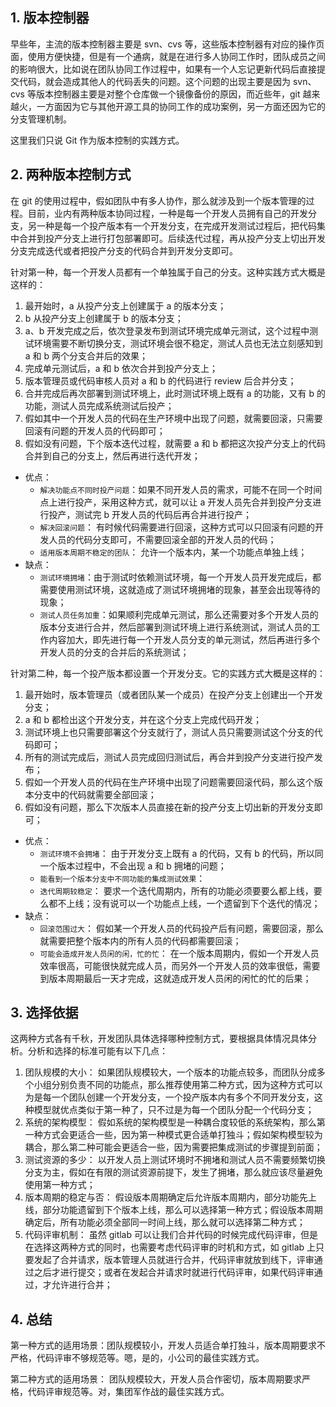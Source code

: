 ## 1. 版本控制器

早些年，主流的版本控制器主要是 svn、cvs 等，这些版本控制器有对应的操作页面，使用方便快捷，但是有一个通病，就是在进行多人协同工作时，团队成员之间的影响很大，比如说在团队协同工作过程中，如果有一个人忘记更新代码后直接提交代码，就会造成其他人的代码丢失的问题。这个问题的出现主要是因为 svn、cvs 等版本控制器主要是对整个仓库做一个镜像备份的原因，而近些年，git 越来越火，一方面因为它与其他开源工具的协同工作的成功案例，另一方面还因为它的分支管理机制。

这里我们只说 Git 作为版本控制的实践方式。

## 2. 两种版本控制方式

在 git 的使用过程中，假如团队中有多人协作，那么就涉及到一个版本管理的过程。目前，业内有两种版本协同过程，一种是每一个开发人员拥有自己的开发分支，另一种是每一个投产版本有一个开发分支，在完成开发测试过程后，把代码集中合并到投产分支上进行打包部署即可。后续迭代过程，再从投产分支上切出开发分支完成迭代或者把投产分支的代码合并到开发分支即可。

针对第一种，每一个开发人员都有一个单独属于自己的分支。这种实践方式大概是这样的：

1. 最开始时，a 从投产分支上创建属于 a 的版本分支；
2. b 从投产分支上创建属于 b 的版本分支；
3. a、b 开发完成之后，依次登录发布到测试环境完成单元测试，这个过程中测试环境需要不断切换分支，测试环境会很不稳定，测试人员也无法立刻感知到 a 和 b 两个分支合并后的效果；
4. 完成单元测试后，a 和 b 依次合并到投产分支上；
5. 版本管理员或代码审核人员对 a 和 b 的代码进行 review 后合并分支；
6. 合并完成后再次部署到测试环境上，此时测试环境上既有 a 的功能，又有 b 的功能，测试人员完成系统测试后投产；
7. 假如其中一个开发人员的代码在生产环境中出现了问题，就需要回滚，只需要回滚有问题的开发人员的代码即可；
8. 假如没有问题，下个版本迭代过程，就需要 a 和 b 都把这次投产分支上的代码合并到自己的分支上，然后再进行迭代开发；

- 优点：
  - `解决功能点不同时投产问题`：如果不同开发人员的需求，可能不在同一个时间点上进行投产，采用这种方式，就可以让 a 开发人员先合并到投产分支进行投产，测试完 b 开发人员的代码后再合并进行投产；
  - `解决回滚问题`： 有时候代码需要进行回滚，这种方式可以只回滚有问题的开发人员的代码分支即可，不需要回滚全部的开发人员的代码；
  - `适用版本周期不稳定的团队`： 允许一个版本内，某一个功能点单独上线；
- 缺点：
  - `测试环境拥堵`：由于测试时依赖测试环境，每一个开发人员开发完成后，都需要使用测试环境，这就造成了测试环境拥堵的现象，甚至会出现等待的现象；
  - `测试人员任务加重`：如果顺利完成单元测试，那么还需要对多个开发人员的版本分支进行合并，然后部署到测试环境上进行系统测试，测试人员的工作内容加大，即先进行每一个开发人员分支的单元测试，然后再进行多个开发人员的分支的合并后的系统测试；

针对第二种，每一个投产版本都设置一个开发分支。它的实践方式大概是这样的：

1. 最开始时，版本管理员（或者团队某一个成员）在投产分支上创建出一个开发分支；
2. a 和 b 都检出这个开发分支，并在这个分支上完成代码开发；
3. 测试环境上也只需要部署这个分支就行了，测试人员只需要测试这个分支的代码即可；
4. 所有的测试完成后，测试人员完成回归测试后，再合并到投产分支进行投产发布；
5. 假如一个开发人员的代码在生产环境中出现了问题需要回滚代码，那么这个版本分支中的代码就需要全部回滚；
6. 假如没有问题，那么下次版本人员直接在新的投产分支上切出新的开发分支即可；

- 优点：
  - `测试环境不会拥堵`： 由于开发分支上既有 a 的代码，又有 b 的代码，所以同一个版本过程中，不会出现 a 和 b 拥堵的问题；
  - `能看到一个版本分支中不同功能的集成测试效果`：
  - `迭代周期较稳定`： 要求一个迭代周期内，所有的功能必须要要么都上线，要么都不上线；没有说可以一个功能点上线，一个遗留到下个迭代的情况；
- 缺点：
  - `回滚范围过大`： 假如某一个开发人员的代码投产后有问题，需要回滚，那么就需要把整个版本内的所有人员的代码都需要回滚；
  - `可能会造成开发人员闲的闲，忙的忙`： 在一个版本周期内，假如一个开发人员效率很高，可能很快就完成人员，而另外一个开发人员的效率很低，需要到版本周期最后一天才完成，这就造成开发人员闲的闲忙的忙的后果；

## 3. 选择依据

这两种方式各有千秋，开发团队具体选择哪种控制方式，要根据具体情况具体分析。分析和选择的标准可能有以下几点：

1. 团队规模的大小： 如果团队规模较大，一个版本的功能点较多，而团队分成多个小组分别负责不同的功能点，那么推荐使用第二种方式，因为这种方式可以为是每一个团队创建一个开发分支，一个投产版本内有多个不同开发分支，这种模型就优点类似于第一种了，只不过是为每一个团队分配一个代码分支；
2. 系统的架构模型： 假如系统的架构模型是一种耦合度较低的系统架构，那么第一种方式会更适合一些，因为第一种模式更合适单打独斗；假如架构模型较为耦合，那么第二种可能会更适合一些，因为需要把集成测试的步骤提到前面；
3. 测试资源的多少： 以开发人员上测试环境时不拥堵和测试人员不需要频繁切换分支为主，假如在有限的测试资源前提下，发生了拥堵，那么就应该尽量避免使用第一种方式；
4. 版本周期的稳定与否： 假设版本周期确定后允许版本周期内，部分功能先上线，部分功能遗留到下个版本上线，那么可以选择第一种方式；假设版本周期确定后，所有功能必须全部同一时间上线，那么就可以选择第二种方式；
5. 代码评审机制： 虽然 gitlab 可以让我们合并代码的时候完成代码评审，但是在选择这两种方式的同时，也需要考虑代码评审的时机和方式，如 gitlab 上只要发起了合并请求，版本管理人员就进行合并，代码评审就放到线下，评审通过之后才进行提交；或者在发起合并请求时就进行代码评审，如果代码评审通过，才允许进行合并；

## 4. 总结

第一种方式的适用场景：团队规模较小，开发人员适合单打独斗，版本周期要求不严格，代码评审不够规范等。嗯，是的，小公司的最佳实践方式。

第二种方式的适用场景： 团队规模较大，开发人员合作密切，版本周期要求严格，代码评审规范等。对，集团军作战的最佳实践方式。
